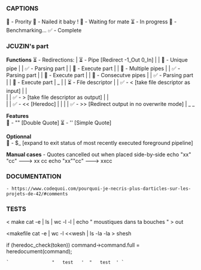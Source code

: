 
### CAPTIONS

🎯	 -	 Prority
🗿	 -	 Nailed it baby !
🚧	 -	 Waiting for mate
⏳	-	In progress
🧪	 - 	 Benchmarking...
✅	-	Complete

### JCUZIN's part
**Functions**
	⏳ - Redirections:
	|	⏳ - Pipe 					[Redirect -1_Out 0_In]
	|	| 🧪 - Unique pipe
	|	| 		✅ -  Parsing part
	|	| 		🧪 -  Execute part
	|	| 🧪 - Multiple pipes
	|	| 		✅ -  Parsing part
	|	| 		🧪 -  Execute part
	|	| 🧪 - Consecutve pipes
	|	| 		✅ -  Parsing part
	|	|		🧪 -  Execute part
	|	\_
	|
	|	⏳ - File descriptor
	|	|	✅ - <			[take file descriptor as input]
	|	|					 
	|	|	✅ - >			[take file descriptor as output]
	|	|						
	|	|	✅ - <<			[Heredoc]
	|	|
	|	|	✅ - >>			[Redirect output in no overwrite mode]
	|	\_
	\_

**Features**	
		🧪 - ""							[Double Quote]
		⏳ - ''							[Simple Quote]

**Optionnal**	
		🚧 - $_							 [expand to exit status of most recently executed foreground pipeline]

**Manual cases**
	- Quotes cancelled out when placed side-by-side
			echo "xx"    "cc" ---> xx cc
			echo "xx""cc" ---> xxcc

### DOCUMENTATION

	- https://www.codequoi.com/pourquoi-je-necris-plus-darticles-sur-les-projets-de-42/#comments

### TESTS

< make cat -e | ls | wc -l -l | echo "     moustiques dans   ta   bouches   " > out

<makefile cat -e | wc -l <<wesh | ls -la -la > shesh

if (heredoc_check(token))
	command->command.full = heredocument(command);


	`                "   test   '  "   test  ' `

	
